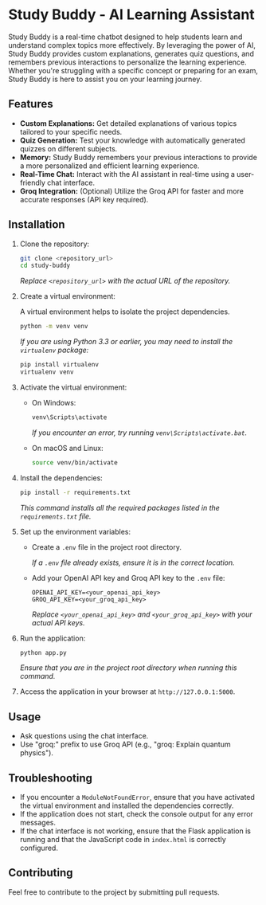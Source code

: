 # Study Buddy - AI Learning Assistant

Study Buddy is a real-time chatbot designed to help students learn and understand complex topics more effectively. By leveraging the power of AI, Study Buddy provides custom explanations, generates quiz questions, and remembers previous interactions to personalize the learning experience. Whether you're struggling with a specific concept or preparing for an exam, Study Buddy is here to assist you on your learning journey.

## Features

*   **Custom Explanations:** Get detailed explanations of various topics tailored to your specific needs.
*   **Quiz Generation:** Test your knowledge with automatically generated quizzes on different subjects.
*   **Memory:** Study Buddy remembers your previous interactions to provide a more personalized and efficient learning experience.
*   **Real-Time Chat:** Interact with the AI assistant in real-time using a user-friendly chat interface.
*   **Groq Integration:** (Optional) Utilize the Groq API for faster and more accurate responses (API key required).

## Installation

1.  Clone the repository:

    ```bash
    git clone <repository_url>
    cd study-buddy
    ```

    *Replace `<repository_url>` with the actual URL of the repository.*

2.  Create a virtual environment:

    A virtual environment helps to isolate the project dependencies.

    ```bash
    python -m venv venv
    ```

    *If you are using Python 3.3 or earlier, you may need to install the `virtualenv` package:*

    ```bash
    pip install virtualenv
    virtualenv venv
    ```

3.  Activate the virtual environment:

    *   On Windows:

        ```bash
        venv\Scripts\activate
        ```

        *If you encounter an error, try running `venv\Scripts\activate.bat`.*

    *   On macOS and Linux:

        ```bash
        source venv/bin/activate
        ```

4.  Install the dependencies:

    ```bash
    pip install -r requirements.txt
    ```

    *This command installs all the required packages listed in the `requirements.txt` file.*

5.  Set up the environment variables:

    *   Create a `.env` file in the project root directory.

        *If a `.env` file already exists, ensure it is in the correct location.*

    *   Add your OpenAI API key and Groq API key to the `.env` file:

        ```
        OPENAI_API_KEY=<your_openai_api_key>
        GROQ_API_KEY=<your_groq_api_key>
        ```

        *Replace `<your_openai_api_key>` and `<your_groq_api_key>` with your actual API keys.*

6.  Run the application:

    ```bash
    python app.py
    ```

    *Ensure that you are in the project root directory when running this command.*

7.  Access the application in your browser at `http://127.0.0.1:5000`.

## Usage

*   Ask questions using the chat interface.
*   Use "groq:" prefix to use Groq API (e.g., "groq: Explain quantum physics").

## Troubleshooting

*   If you encounter a `ModuleNotFoundError`, ensure that you have activated the virtual environment and installed the dependencies correctly.
*   If the application does not start, check the console output for any error messages.
*   If the chat interface is not working, ensure that the Flask application is running and that the JavaScript code in `index.html` is correctly configured.

## Contributing

Feel free to contribute to the project by submitting pull requests.